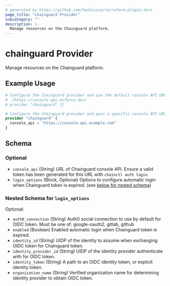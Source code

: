 ```yaml
---
# generated by https://github.com/hashicorp/terraform-plugin-docs
page_title: "chainguard Provider"
subcategory: ""
description: |-
  Manage resources on the Chainguard platform.
---
```


# chainguard Provider

Manage resources on the Chainguard platform.

## Example Usage

```terraform
# Configure the Chainguard provider and use the default console API URL
#  (https://console-api.enforce.dev)
# provider "chainguard" {}

# Configure the Chainguard provider and pass a specific console API URL.
provider "chainguard" {
  console_api = "https://console-api.example.com"
}
```

<!-- schema generated by tfplugindocs -->
## Schema

### Optional

- `console_api` (String) URL of Chainguard console API. Ensure a valid token has been generated for this URL with `chainctl auth login`.
- `login_options` (Block, Optional) Options to configure automatic login when Chainguard token is expired. (see [below for nested schema](#nestedblock--login_options))

<a id="nestedblock--login_options"></a>
### Nested Schema for `login_options`

Optional:

- `auth0_connection` (String) Auth0 social connection to use by default for OIDC token. Must be one of: google-oauth2, gitlab, github
- `enabled` (Boolean) Enabled automatic login when Chainguard token is expired.
- `identity_id` (String) UIDP of the identity to assume when exchanging OIDC token for Chainguard token.
- `identity_provider_id` (String) UIDP of the identity provider authenticate with for OIDC token.
- `identity_token` (String) A path to an OIDC identity token, or explicit identity token.
- `organization_name` (String) Verified organization name for determining identity provider to obtain OIDC token.
